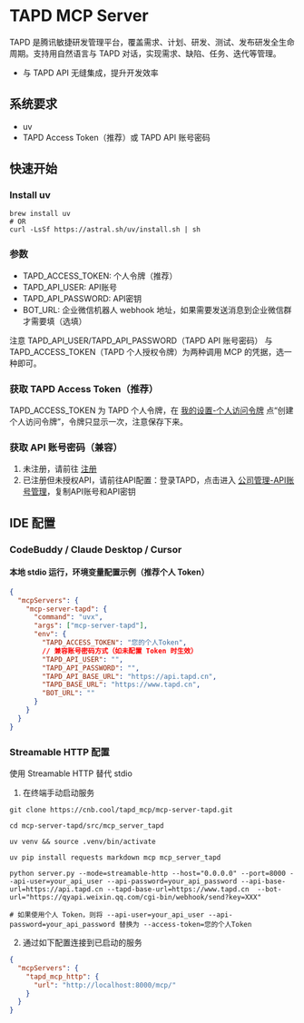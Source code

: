 # TAPD MCP Server

TAPD 是腾讯敏捷研发管理平台，覆盖需求、计划、研发、测试、发布研发全生命周期。支持用自然语言与 TAPD 对话，实现需求、缺陷、任务、迭代等管理。

* 与 TAPD API 无缝集成，提升开发效率

## 系统要求

* uv
* TAPD Access Token（推荐）或 TAPD API 账号密码

## 快速开始
### Install uv
```
brew install uv
# OR
curl -LsSf https://astral.sh/uv/install.sh | sh
```

### 参数
- TAPD_ACCESS_TOKEN: 个人令牌（推荐）
- TAPD_API_USER: API账号 
- TAPD_API_PASSWORD: API密钥 
- BOT_URL: 企业微信机器人 webhook 地址，如果需要发送消息到企业微信群才需要填（选填）

注意 TAPD_API_USER/TAPD_API_PASSWORD（TAPD API 账号密码） 与 TAPD_ACCESS_TOKEN（TAPD 个人授权令牌）为两种调用 MCP 的凭据，选一种即可。


### 获取 TAPD Access Token（推荐）
TAPD_ACCESS_TOKEN 为 TAPD 个人令牌，在 [我的设置-个人访问令牌](https://www.tapd.cn/personal_settings/index?tab=personal_token)  点“创建个人访问令牌”，令牌只显示一次，注意保存下来。

### 获取 API 账号密码（兼容）

1. 未注册，请前往 [注册](https://www.tapd.cn?from_partner=copilot&source=tapd_operation_copilot)
2. 已注册但未授权API，请前往API配置：登录TAPD，点击进入 [公司管理-API账号管理](https://www.tapd.cn/open_platform/open_api_redirect?from_partner=copilot&source=tapd_operation_copilot)，复制API账号和API密钥


## IDE 配置
### CodeBuddy / Claude Desktop / Cursor
#### 本地 stdio 运行，环境变量配置示例（推荐个人 Token）
```json
{
  "mcpServers": {
    "mcp-server-tapd": {
      "command": "uvx",
      "args": ["mcp-server-tapd"],
      "env": {
        "TAPD_ACCESS_TOKEN": "您的个人Token",
        // 兼容账号密码方式（如未配置 Token 时生效）
        "TAPD_API_USER": "",
        "TAPD_API_PASSWORD": "",
        "TAPD_API_BASE_URL": "https://api.tapd.cn",
        "TAPD_BASE_URL": "https://www.tapd.cn",
        "BOT_URL": ""
      }
    }
  }
}
```


### Streamable HTTP 配置
使用 Streamable HTTP 替代 stdio
1. 在终端手动启动服务
```
git clone https://cnb.cool/tapd_mcp/mcp-server-tapd.git

cd mcp-server-tapd/src/mcp_server_tapd

uv venv && source .venv/bin/activate

uv pip install requests markdown mcp mcp_server_tapd

python server.py --mode=streamable-http --host="0.0.0.0" --port=8000 --api-user=your_api_user --api-password=your_api_password --api-base-url=https://api.tapd.cn --tapd-base-url=https://www.tapd.cn  --bot-url="https://qyapi.weixin.qq.com/cgi-bin/webhook/send?key=XXX"

# 如果使用个人 Token，则将 --api-user=your_api_user --api-password=your_api_password 替换为 --access-token=您的个人Token

```

2. 通过如下配置连接到已启动的服务
```json
{
  "mcpServers": {
    "tapd_mcp_http": {
      "url": "http://localhost:8000/mcp/"
    }
  }
}
```
